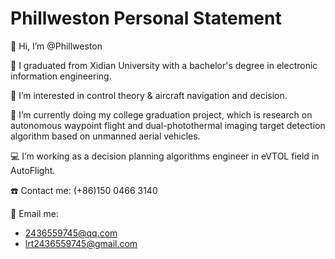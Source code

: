 # Phillweston Personal Statement

👋 Hi, I’m @Phillweston

🏫 I graduated from Xidian University with a bachelor's degree in electronic information engineering.

👀 I’m interested in control theory & aircraft navigation and decision.

🌱 I’m currently doing my college graduation project, which is research on autonomous waypoint flight and dual-photothermal imaging target detection algorithm based on unmanned aerial vehicles.

💻 I’m working as a decision planning algorithms engineer in eVTOL field in AutoFlight.

☎️ Contact me: (+86)150 0466 3140

📧 Email me:

- 2436559745@qq.com
- lrt2436559745@gmail.com
